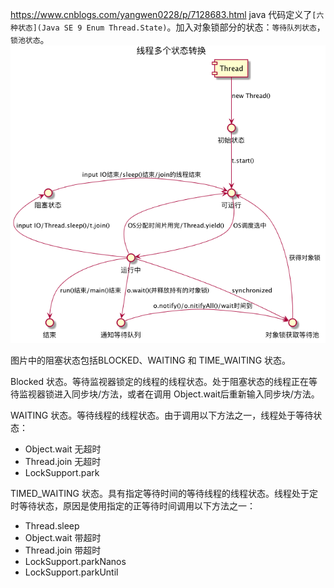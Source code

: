 https://www.cnblogs.com/yangwen0228/p/7128683.html
java 代码定义了`[六种状态](Java SE 9 Enum Thread.State)`。加入对象锁部分的状态：`等待队列状态`，`锁池状态`。
![img.png](img.png)

图片中的阻塞状态包括BLOCKED、WAITING 和 TIME_WAITING 状态。

Blocked 状态。等待监视器锁定的线程的线程状态。处于阻塞状态的线程正在等待监视器锁进入同步块/方法，或者在调用 Object.wait后重新输入同步块/方法。

WAITING 状态。等待线程的线程状态。由于调用以下方法之一，线程处于等待状态：
- Object.wait 无超时
- Thread.join 无超时
- LockSupport.park

TIMED_WAITING 状态。具有指定等待时间的等待线程的线程状态。线程处于定时等待状态，原因是使用指定的正等待时间调用以下方法之一：
- Thread.sleep
- Object.wait 带超时
- Thread.join 带超时
- LockSupport.parkNanos
- LockSupport.parkUntil